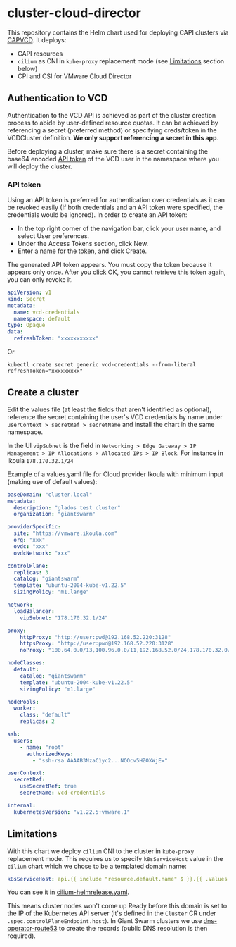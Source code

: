 # cluster-cloud-director

This repository contains the Helm chart used for deploying CAPI clusters via [CAPVCD](https://github.com/vmware/cluster-api-provider-cloud-director). It deploys:

- CAPI resources
- `cilium` as CNI in `kube-proxy` replacement mode (see [Limitations](#Limitations) section below)
- CPI and CSI for VMware Cloud Director

## Authentication to VCD

Authentication to the VCD API is achieved as part of the cluster creation process to abide by user-defined resource quotas. It can be achieved by referencing a secret (preferred method) or specifying creds/token in the VCDCluster definition. **We only support referencing a secret in this app**.

Before deploying a cluster, make sure there is a secret containing the base64 encoded [API token](https://docs.vmware.com/en/VMware-Cloud-Director/10.3/VMware-Cloud-Director-Tenant-Portal-Guide/GUID-A1B3B2FA-7B2C-4EE1-9D1B-188BE703EEDE.html) of the VCD user in the namespace where you will deploy the cluster.

### API token

Using an API token is preferred for authentication over credentials as it can be revoked easily (If both credentials and an API token were specified, the credentials would be ignored). In order to create an API token:

* In the top right corner of the navigation bar, click your user name, and select User preferences.
* Under the Access Tokens section, click New.
* Enter a name for the token, and click Create.

The generated API token appears. You must copy the token because it appears only once. After you click OK, you cannot retrieve this token again, you can only revoke it.

``` yaml
apiVersion: v1
kind: Secret
metadata:
  name: vcd-credentials
  namespace: default
type: Opaque
data:
  refreshToken: "xxxxxxxxxxx"
```

Or

`kubectl create secret generic vcd-credentials --from-literal refreshToken="xxxxxxxxx"`

## Create a cluster

Edit the values file (at least the fields that aren't identified as optional), reference the secret containing the user's VCD credentials by name under `userContext > secretRef > secretName` and install the chart in the same namespace.

In the UI `vipSubnet` is the field in `Networking > Edge Gateway > IP Management > IP Allocations > Allocated IPs > IP Block`. For instance in Ikoula `178.170.32.1/24`

Example of a values.yaml file for Cloud provider Ikoula with minimum input (making use of default values):

```yaml
baseDomain: "cluster.local"
metadata:
  description: "glados test cluster"
  organization: "giantswarm"

providerSpecific:
  site: "https://vmware.ikoula.com"
  org: "xxx"
  ovdc: "xxx"
  ovdcNetwork: "xxx"

controlPlane:
  replicas: 3
  catalog: "giantswarm"
  template: "ubuntu-2004-kube-v1.22.5"
  sizingPolicy: "m1.large"

network:
  loadBalancer:
    vipSubnet: "178.170.32.1/24"

proxy:
    httpProxy: "http://user:pwd@192.168.52.220:3128"
    httpsProxy: "http://user:pwd@192.168.52.220:3128"
    noProxy: "100.64.0.0/13,100.96.0.0/11,192.168.52.0/24,178.170.32.0/24"

nodeClasses:
  default:
    catalog: "giantswarm"
    template: "ubuntu-2004-kube-v1.22.5"
    sizingPolicy: "m1.large"

nodePools:
  worker:
    class: "default"
    replicas: 2

ssh:
  users:
    - name: "root"
      authorizedKeys:
        - "ssh-rsa AAAAB3NzaC1yc2...NOOcv5HZOXWjE="

userContext:
  secretRef:
    useSecretRef: true
    secretName: vcd-credentials

internal:
  kubernetesVersion: "v1.22.5+vmware.1"
```

## Limitations

With this chart we deploy `cilium` CNI to the cluster in `kube-proxy` replacement mode. This requires us to specify `k8sServiceHost` value in the `cilium` chart which we chose to be a templated domain name:

```yaml
k8sServiceHost: api.{{ include "resource.default.name" $ }}.{{ .Values.baseDomain }}
```

You can see it in [cilium-helmrelease.yaml](helm/cluster-cloud-director/templates/cilium-helmrelease.yaml).

This means cluster nodes won't come up Ready before this domain is set to the IP of the Kubernetes API server (it's defined in the `Cluster` CR under `.spec.controlPlaneEndpoint.host`). In Giant Swarm clusters we use [dns-operator-route53](https://github.com/giantswarm/dns-operator-route53) to create the records (public DNS resolution is then required).
